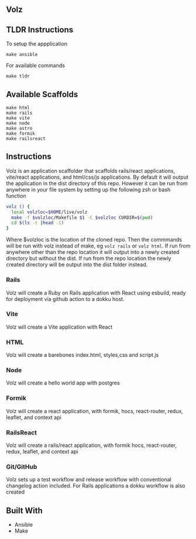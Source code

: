 ## Volz

## TLDR Instructions

To setup the appplication

```
make ansible
```

For available commands

```
make tldr
```

## Available Scaffolds

```
make html
make rails
make vite
make node
make astro
make formik
make railsreact
```

## Instructions

Volz is an application scaffolder that scaffolds rails/react applications, vite/react applications, and html/css/js applications. By default it will output the application in the dist directory of this repo. However it can be run from anywhere in your file system by setting up the following zsh or bash function

```bash
volz () {
  local volzloc=$HOME/live/volz
  make -f $volzloc/Makefile $1 -C $volzloc CURDIR=$(pwd)
  cd $(ls -t |head -1)
}
```

Where $volzloc is the location of the cloned repo. Then the commmands will be run with volz instead of make, eg `volz rails` or `volz html`. If run from anywhere other than the repo location it will output into a newly created directory but without the dist. If run from the repo location the newly created directory will be output into the dist folder instead.

### Rails

Volz will create a Ruby on Rails application with React using esbuild, ready for deployment via github action to a dokku host.

### Vite

Volz will create a Vite application with React

### HTML

Volz will create a barebones index.html, styles,css and script.js

### Node

Volz will create a hello world app with postgres

### Formik

Volz will create a react application, with formik, hocs, react-router, redux, leaflet, and context api

### RailsReact

Volz will create a rails/react application, with formik hocs, react-router, redux, leaflet, and context api

### Git/GitHub

Volz sets up a test workflow and release workflow with conventional changelog action included. For Rails applications a dokku workflow is also created



## Built With

- Ansible
- Make
